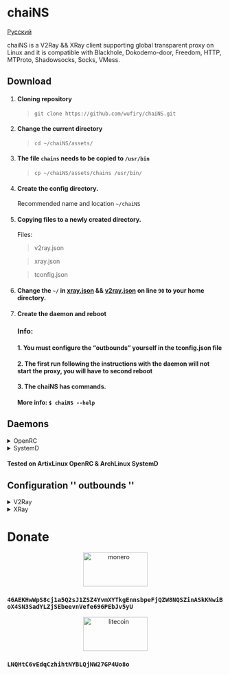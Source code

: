 # chaiNS
[Русский](https://github.com/wufiry/chaiNS/blob/main/README_RU.md "Сменить Язык")

chaiNS is a V2Ray && XRay client supporting global transparent proxy on Linux and  it is compatible with Blackhole, Dokodemo-door, Freedom, HTTP, MTProto, Shadowsocks, Socks, VMess.

## Download

1. #### Cloning repository

	> `
git clone https://github.com/wufiry/chaiNS.git
`

2. #### Change the current directory

	> `
cd ~/chaiNS/assets/
`

3. #### The file `chains` needs to be copied to ` /usr/bin `
	> ``
cp ~/chaiNS/assets/chains /usr/bin/ 
``

4. #### Create the config directory.
	Recommended name and location `~/chaiNS`

5. #### Copying files to a newly created directory.
	Files:
   > v2ray.json
   
   > xray.json
   
   > tconfig.json

6. #### Change the `~/` in [xray.json](https://github.com/wufiry/chaiNS/blob/main/assets/xray.json) && [v2ray.json](https://github.com/wufiry/chaiNS/blob/main/assets/v2ray.json) on line `90` to your home directory.

7. #### Create the daemon and reboot
	### Info:
	#### 1. You must configure the “outbounds” yourself in the tconfig.json file
	#### 2. The first run following the instructions with the daemon will not start the proxy, you will have to second reboot
	#### 3. The chaiNS has commands. 
		
  	#### More info: ` $ chaiNS --help `

## Daemons
<details>

<summary>OpenRC</summary>

### ~/chaiNS/daemons/openrc
#### Rename the file to chaiNS
> The service file should be copied to ``/etc/init.d``.

```sh
#!/sbin/openrc-run

name="chaiNS"
description="A transparent proxy v2ray/xray chains client by ru osint team - tw"
command="/usr/bin/chains"
pidfile="/run/${RC_SVCNAME}.pid"
command_background="yes"
rc_ulimit="-n 30000"
rc_cgroup_cleanup="yes"

 depend() {
	need net
	after net
   }
```
#### After copy service file, the next commands must be executed

```sh
chmod +x chaiNS
rc-update add chaiNS default
```
</details>

<details>

<summary>SystemD</summary>

#### ~/chaiNS/daemons/systemd.service
#### Rename the service to chaiNS.service
> Needed copy service file to ``/etc/systemd/system/``

```sh
[Unit]
Description=A transparent proxt v2ray&xray chains client
Documentation=https://github.com/wufiry/chaiNS
After=network.target nss-lookup.target iptables.service ip6tables.service nftables.service xray.ser>
Wants=network.target

[Service]
Type=simple
User=root
LimitNPROC=500
LimitNOFILE=1000000
ExecStart=/usr/bin/chains
Restart=on-failure

[Install]
WantedBy=multi-user.target
```
#### After copy service file, the next commands must be executed

```sh
systemctl daemon-reload
systemctl enable --now chaiNS
```
</details>

#### Tested on ArtixLinux OpenRC & ArchLinux SystemD

## Configuration '' outbounds ''

<details>

<summary>V2Ray</summary>

[V2Ray Configuration Guide](https://v2ray.com/en/configuration/protocols "Choose needed protocol")

</details>

<details>

<summary>XRay</summary>

[XRay Configuration Guide](https://xtls.github.io/en/config/outbounds/blackhole.html "Look for the rest of the protocols in the tree on the left")

</details>

# Donate

<p align="center">
<img src="https://www.crypto-news.net/wp-content/uploads/2016/09/monero.png" alt="monero" width="150" height="79"/>
</p>
	
 ### `46AEKHwWpS8cj1a5Q2sJ1ZSZ4YvmXYTkgEnnsbpeFjQZW8NQSZinASkKNwiBoX4SN3SadYLZjSEbeevnVefe696PEbJv5yU`

 <p align="center">
 <img src="https://cdn.icon-icons.com/icons2/2699/PNG/512/litecoin_logo_icon_170221.png" alt="litecoin" width="150" height="79" />
 </p>

 ### `LNQHtC6vEdqCzhihtNYBLQjNW27GP4Uo8o`

 
